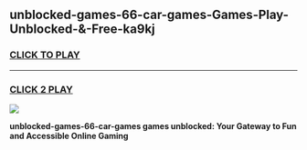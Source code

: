 
## unblocked-games-66-car-games-Games-Play-Unblocked-&-Free-ka9kj
<h3>
<a href="https://premium76.site?title=unblocked-games-66-car-games&ref=24A">CLICK TO PLAY</a></h3>
<hr>

<h3>
<a href="https://premium76.site?title=unblocked-games-66-car-games&ref=24A">CLICK 2 PLAY</a>
  
</h3>

<a href="https://premium76.site?title=unblocked-games-66-car-games&ref=24A"><img src="https://clearcache.store/games.png"></a>


**unblocked-games-66-car-games games unblocked: Your Gateway to Fun and Accessible Online Gaming**
